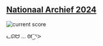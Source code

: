 ## [Nationaal Archief 2024](https://adventofcode.com/2023/)

![current score](https://github.com/nmcb/aoc2023/blob/main/doc/img/score.png?raw=true)

ᓚᘏᗢ ... ᘛ⁐̤ᕐᐷ

